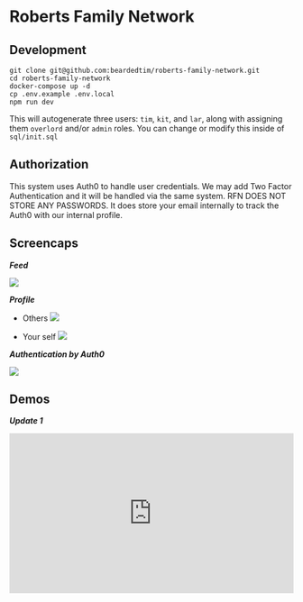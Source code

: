 # Roberts Family Network

## Development

```
git clone git@github.com:beardedtim/roberts-family-network.git
cd roberts-family-network
docker-compose up -d
cp .env.example .env.local
npm run dev
```

This will autogenerate three users: `tim`, `kit`, and `lar`, along
with assigning them `overlord` and/or `admin` roles. You can change
or modify this inside of `sql/init.sql`

## Authorization

This system uses Auth0 to handle user credentials. We may add Two Factor Authentication
and it will be handled via the same system. RFN DOES NOT STORE ANY PASSWORDS. It does
store your email internally to track the Auth0 with our internal profile.

## Screencaps

_**Feed**_

![](https://imgur.com/1BUhBQW.png)

_**Profile**_

- Others
  ![](https://imgur.com/uxuGPZ0.png)

- Your self
  ![](https://imgur.com/OL4PFI7.png)

_**Authentication by Auth0**_

![](https://imgur.com/hSAobpl.png)

## Demos

_**Update 1**_

<div style="position: relative; padding-bottom: 56.25%; height: 0;"><iframe src="https://www.loom.com/embed/18cb3422f158435d94a2d96916d96b30" frameborder="0" webkitallowfullscreen mozallowfullscreen allowfullscreen style="position: absolute; top: 0; left: 0; width: 100%; height: 100%;"></iframe></div>
